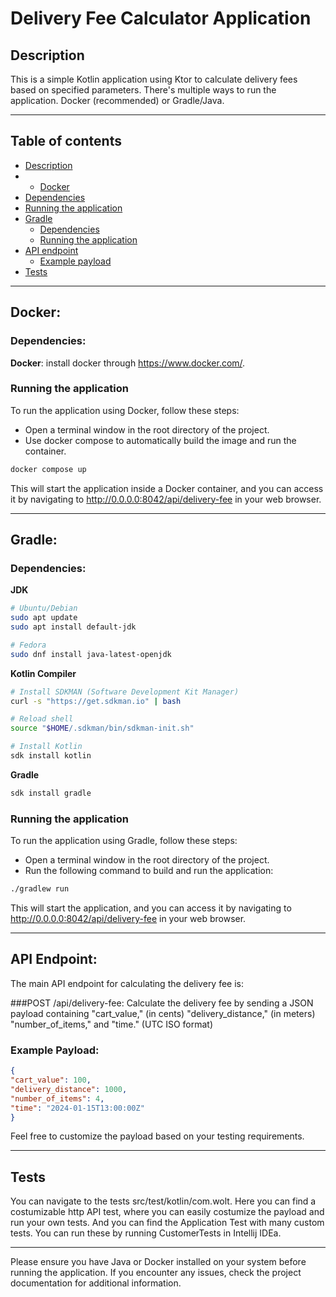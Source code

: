 
# Delivery Fee Calculator Application

## Description
This is a simple Kotlin application using Ktor to calculate delivery fees based on specified parameters.
There's multiple ways to run the application. Docker (recommended) or Gradle/Java.

---

## Table of contents
- [Description](#Description)
- - [Docker](#docker)
- [Dependencies](#dependencies-1)
- [Running the application](#running-the-application-1)
- [Gradle](#Gradle)
  - [Dependencies](#dependencies)
  - [Running the application](#running-the-application)
- [API endpoint](#api-endpoint)
  - [Example payload](#example-payload)
- [Tests](#tests)

---

## Docker:
### Dependencies:
**Docker**: install docker through https://www.docker.com/.

### Running the application
To run the application using Docker, follow these steps:
- Open a terminal window in the root directory of the project.
- Use docker compose to automatically build the image and run the container.

```bash
docker compose up
```

This will start the application inside a Docker container, and you can access it by navigating to http://0.0.0.0:8042/api/delivery-fee in your web browser.

---

## Gradle:
### Dependencies:
**JDK**
```bash
# Ubuntu/Debian
sudo apt update
sudo apt install default-jdk

# Fedora
sudo dnf install java-latest-openjdk
```

**Kotlin Compiler**
```bash
# Install SDKMAN (Software Development Kit Manager)
curl -s "https://get.sdkman.io" | bash

# Reload shell
source "$HOME/.sdkman/bin/sdkman-init.sh"

# Install Kotlin
sdk install kotlin
```

**Gradle**
```bash
sdk install gradle
```

### Running the application
To run the application using Gradle, follow these steps:
- Open a terminal window in the root directory of the project.
- Run the following command to build and run the application:

```bash
./gradlew run
```

This will start the application, and you can access it by navigating to http://0.0.0.0:8042/api/delivery-fee in your web browser.

---

## API Endpoint:
The main API endpoint for calculating the delivery fee is:

###POST /api/delivery-fee:
Calculate the delivery fee by sending a JSON payload containing "cart_value," (in cents) "delivery_distance," (in meters) "number_of_items," and "time." (UTC ISO format)

### Example Payload:
```json
{
"cart_value": 100,
"delivery_distance": 1000,
"number_of_items": 4,
"time": "2024-01-15T13:00:00Z"
}
```
Feel free to customize the payload based on your testing requirements.

---

## Tests
You can navigate to the tests src/test/kotlin/com.wolt.
Here you can find a costumizable http API test, where you can easily costumize the payload and run your own tests.
And you can find the Application Test with many custom tests.
You can run these by running CustomerTests in Intellij IDEa.

---

Please ensure you have Java or Docker installed on your system before running the application. 
If you encounter any issues, check the project documentation for additional information.
